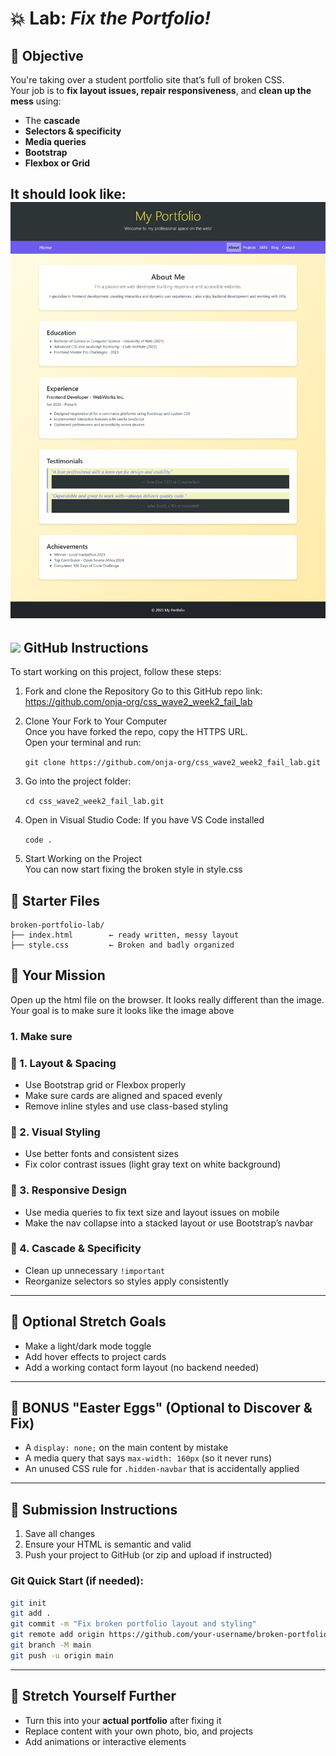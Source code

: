 # 💥 Lab: *Fix the Portfolio!*

## 🎯 Objective
You're taking over a student portfolio site that’s full of broken CSS.  
Your job is to **fix layout issues, repair responsiveness**, and **clean up the mess** using:

- The **cascade**
- **Selectors & specificity**
- **Media queries**
- **Bootstrap**
- **Flexbox or Grid**

It should look like: 
![fail lab](./assets/CSS_Fail_Lab.png)
---

## <img src="https://github.githubassets.com/images/modules/logos_page/GitHub-Mark.png" width="20"/>  **GitHub Instructions**

To start working on this project, follow these steps:

1. Fork and clone the Repository
Go to this GitHub repo link: https://github.com/onja-org/css_wave2_week2_fail_lab

2. Clone Your Fork to Your Computer  
Once you have forked the repo, copy the HTTPS URL.  
Open your terminal and run:

    ```git clone https://github.com/onja-org/css_wave2_week2_fail_lab.git```

3. Go into the project folder:

      ```cd css_wave2_week2_fail_lab.git```  

4. Open in Visual Studio Code:
If you have VS Code installed

    ```code .```

5. Start Working on the Project  
You can now start fixing the broken style in style.css

## 🧩 Starter Files
```
broken-portfolio-lab/
├── index.html        ← ready written, messy layout
├── style.css         ← Broken and badly organized
```

## 🧪 Your Mission

Open up the html file on the browser. It looks really different than the image. Your goal is to make sure it looks like the image above 
### 1. Make sure 

### 🧱 1. Layout & Spacing
- Use Bootstrap grid or Flexbox properly
- Make sure cards are aligned and spaced evenly
- Remove inline styles and use class-based styling

### 🎨 2. Visual Styling
- Use better fonts and consistent sizes
- Fix color contrast issues (light gray text on white background)

### 📱 3. Responsive Design
- Use media queries to fix text size and layout issues on mobile
- Make the nav collapse into a stacked layout or use Bootstrap’s navbar

### 🧠 4. Cascade & Specificity
- Clean up unnecessary `!important`
- Reorganize selectors so styles apply consistently

---

## 🔎 Optional Stretch Goals
- Make a light/dark mode toggle
- Add hover effects to project cards
- Add a working contact form layout (no backend needed)

---

## 🧪 BONUS "Easter Eggs" (Optional to Discover & Fix)
- A `display: none;` on the main content by mistake
- A media query that says `max-width: 160px` (so it never runs)
- An unused CSS rule for `.hidden-navbar` that is accidentally applied

---

## 🚀 Submission Instructions
1. Save all changes
2. Ensure your HTML is semantic and valid
3. Push your project to GitHub (or zip and upload if instructed)

### Git Quick Start (if needed):
```bash
git init
git add .
git commit -m "Fix broken portfolio layout and styling"
git remote add origin https://github.com/your-username/broken-portfolio-lab.git
git branch -M main
git push -u origin main
```

---

## 🌟 Stretch Yourself Further
- Turn this into your **actual portfolio** after fixing it
- Replace content with your own photo, bio, and projects
- Add animations or interactive elements